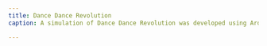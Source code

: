```yaml
---
title: Dance Dance Revolution
caption: A simulation of Dance Dance Revolution was developed using Arduino, where aluminum sensors were attached to a physical board with one sensor in each direction. Arduino was employed to collect and process the sensor data. This project was a collaborative effort involving around 15 people, split into 3 different teams- software, design, hardwares. <br><br>During gameplay, a scoring system on the screen provides feedback with terms such as "perfect," "great," "good," "boo," and "miss." The game's display is shown on a TV connected to a laptop situated at the rear of the setup.

---
```

